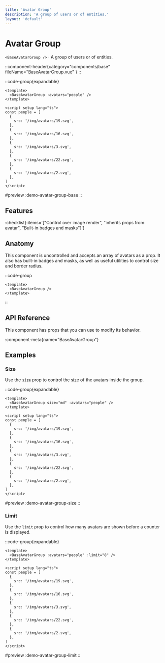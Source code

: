 ```yaml
---
title: 'Avatar Group'
description: 'A group of users or of entities.'
layout: 'default'
---
```


# Avatar Group

`<BaseAvatarGroup />` · A group of users or of entities.

::component-header{category="components/base" fileName="BaseAvatarGroup.vue" }
::

::code-group{expandable}

```vue [Comp.vue]
<template>
  <BaseAvatarGroup :avatars="people" />
</template>

<script setup lang="ts">
const people = [
  {
    src: '/img/avatars/19.svg',
  },
  {
    src: '/img/avatars/16.svg',
  },
  {
    src: '/img/avatars/3.svg',
  },
  {
    src: '/img/avatars/22.svg',
  },
  {
    src: '/img/avatars/2.svg',
  },
]
</script>
```

#preview
:demo-avatar-group-base
::

## Features

:checklist{:items='["Control over image render", "inherits props from avatar", "Built-in badges and masks"]'}

## Anatomy
This component is uncontrolled and accepts an array of avatars as a prop. It also has built-in badges and masks, as well as useful utilities to control size and border radius.

::code-group

```vue [Comp.vue]
<template>
  <BaseAvatarGroup />
</template>
```

::

## API Reference

This component has props that you can use to modify its behavior.

:component-meta{name="BaseAvatarGroup"}

## Examples

### Size

Use the `size` prop to control the size of the avatars inside the group.

::code-group{expandable}

```vue [Comp.vue]
<template>
  <BaseAvatarGroup size="md" :avatars="people" />
</template>

<script setup lang="ts">
const people = [
  {
    src: '/img/avatars/19.svg',
  },
  {
    src: '/img/avatars/16.svg',
  },
  {
    src: '/img/avatars/3.svg',
  },
  {
    src: '/img/avatars/22.svg',
  },
  {
    src: '/img/avatars/2.svg',
  },
]
</script>
```

#preview
:demo-avatar-group-size
::

### Limit

Use the `limit` prop to control how many avatars are shown before a counter is displayed.

::code-group{expandable}

```vue [Comp.vue]
<template>
  <BaseAvatarGroup :avatars="people" :limit="8" />
</template>

<script setup lang="ts">
const people = [
  {
    src: '/img/avatars/19.svg',
  },
  {
    src: '/img/avatars/16.svg',
  },
  {
    src: '/img/avatars/3.svg',
  },
  {
    src: '/img/avatars/22.svg',
  },
  {
    src: '/img/avatars/2.svg',
  },
]
</script>
```

#preview
:demo-avatar-group-limit
::
